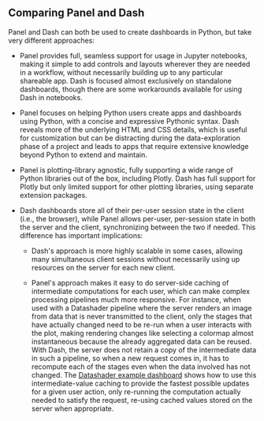 ## Comparing Panel and Dash

Panel and Dash can both be used to create dashboards in Python, but take very different approaches:

- Panel provides full, seamless support for usage in Jupyter notebooks, making it simple to add controls and layouts wherever they are needed in a workflow, without necessarily building up to any particular shareable app. Dash is focused almost exclusively on standalone dashboards, though there are some workarounds available for using Dash in notebooks.

- Panel focuses on helping Python users create apps and dashboards using Python, with a concise and expressive Pythonic syntax. Dash reveals more of the underlying HTML and CSS details, which is useful for customization but can be distracting during the data-exploration phase of a project and leads to apps that require extensive knowledge beyond Python to extend and maintain.

- Panel is plotting-library agnostic, fully supporting a wide range of Python libraries out of the box, including Plotly. Dash has full support for Plotly but only limited support for other plotting libraries, using separate extension packages.

- Dash dashboards store all of their per-user session state in the client (i.e., the browser), while Panel allows per-user, per-session state in both the server and the client, synchronizing between the two if needed. This difference has important implications:

  * Dash's approach is more highly scalable in some cases, allowing many simultaneous client sessions without necessarily using up resources on the server for each new client.

  * Panel's approach makes it easy to do server-side caching of intermediate computations for each user, which can make complex processing pipelines much more responsive. For instance, when used with a Datashader pipeline where the server renders an image from data that is never transmitted to the client, only the stages that have actually changed need to be re-run when a user interacts with the plot, making rendering changes like selecting a colormap almost instantaneous because the already aggregated data can be reused. With Dash, the server does not retain a copy of the intermediate data in such a pipeline, so when a new request comes in, it has to recompute each of the stages even when the data involved has not changed.  The [Datashader example dashboard](https://examples.pyviz.org/datashader_dashboard/dashboard.html) shows how to use this intermediate-value caching to provide the fastest possible updates for a given user action, only re-running the computation actually needed to satisfy the request, re-using cached values stored on the server when appropriate.
